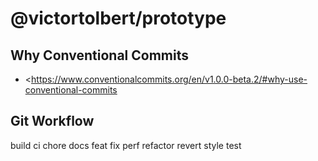# @victortolbert/prototype


## Why Conventional Commits
- <https://www.conventionalcommits.org/en/v1.0.0-beta.2/#why-use-conventional-commits


## Git Workflow

build
ci
chore
docs
feat
fix
perf
refactor
revert
style
test
